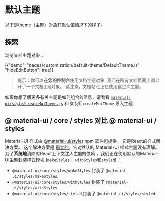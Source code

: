 # 默认主题

<p class="description">以下是theme（主题）对象在默认值情况下的样子。</p>

## 探索

浏览文档主题对象：

{{"demo": "pages/customization/default-theme/DefaultTheme.js", "hideEditButton": true}}

> 提示：你可以在**您的控制台**使用文档主题对象. 我们在所有文档页面上都公开了一个文档`主题`对象。 请注意，文档站点正在使用自定义主题。

如果你想了解更多有关主题是如何组合的信息，请看看 [`material-ui/style/createMuiTheme.js`](https://github.com/mui-org/material-ui/blob/master/packages/material-ui/src/styles/createMuiTheme.js) 和 如何用`createMuiTheme` 导入主题

## @ material-ui / core / styles 对比 @ material-ui / styles

Material-UI 样式由 [@material-ui/styles](/styles/basics/) npm 软件包提供。 它是React的样式解决方案。 这个解决方案是 [孤立的](https://bundlephobia.com/result?p=@material-ui/styles)，它对默认的 Material-UI 样式主题没有理解。 为了**系统地**消除对React上下文注入主题的依赖 ，我们正在使用默认的Material-UI主题封装样式模块 (` makeStyles ` ，` withStyles `和`styled`) ：

- `@material-ui/core/styles/makeStyles` 封装了 `@material-ui/styles/makeStyles`.
- `@material-ui/core/styles/withStyles` 封装了 `@material-ui/styles/withStyles`.
- `@material-ui/core/styles/styled` 封装了 `@material-ui/styles/styled`.